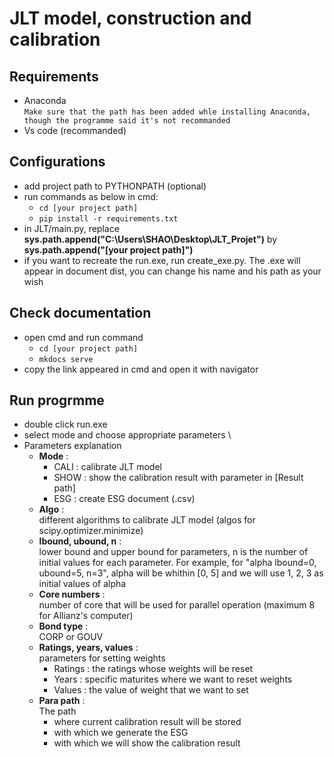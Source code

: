 <!--
 * @Date: 2022-15-Tu 20:15:53
 * @LastEditors: SHAO Nuoya
 * @LastEditTime: 2022-09-28 16:10:08
 * @FilePath: \JLT_Projet\readme.md
-->
# JLT model, construction and calibration

## Requirements
- Anaconda \
    `Make sure that the path has been added whle installing Anaconda, though the programme said it's not recommanded`
- Vs code (recommanded)

## Configurations
- add project path to PYTHONPATH (optional)
- run commands as below in cmd:
    * `cd [your project path]`
    * `pip install -r requirements.txt`
- in JLT/main.py, replace **sys.path.append("C:\\Users\\SHAO\\Desktop\\JLT_Projet")** by
  **sys.path.append("[your project path]")**
- if you want to recreate the run.exe, run create_exe.py. The .exe will appear in document
  dist, you can change his name and his path as your wish

## Check documentation
- open cmd and run command
    * `cd [your project path]`
    * `mkdocs serve`
- copy the link appeared in cmd and open it with navigator

## Run progrmme
- double click run.exe
- select mode and choose appropriate parameters \
- Parameters explanation
    * **Mode** :
        - CALI : calibrate JLT model
        - SHOW : show the calibration result with parameter in [Result path]
        - ESG  : create ESG document (.csv)
    * **Algo** : \
        different algorithms to calibrate JLT model (algos for scipy.optimizer.minimize)
    * **lbound, ubound, n** : \
        lower bound and upper bound for parameters, n is the number of initial values for each parameter. For example, for "alpha lbound=0, ubound=5, n=3", alpha will be whithin [0, 5] and we will use 1, 2, 3 as initial values of alpha
    * **Core numbers** : \
        number of core that will be used for parallel operation (maximum 8 for Allianz's computer)
    * **Bond type** : \
        CORP or GOUV
    * **Ratings, years, values** : \
        parameters for setting weights 
        - Ratings : the ratings whose weights will be reset
        - Years : specific maturites where we want to reset weights
        - Values : the value of weight that we want to set
    * **Para path** : \
        The path 
        - where current calibration result will be stored
        - with which we generate the ESG
        - with which we will show the calibration result
